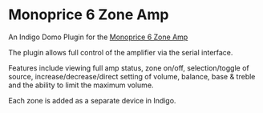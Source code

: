 # Monoprice 6 Zone Amp

An Indigo Domo Plugin for the [Monoprice 6 Zone Amp](https://www.monoprice.com/product?p_id=10761)

The plugin allows full control of the amplifier via the serial interface.

Features include viewing full amp status, zone on/off, selection/toggle of source, increase/decrease/direct setting of volume, balance, base & treble and the ability to limit the maximum volume. 

Each zone is added as a separate device in Indigo.
